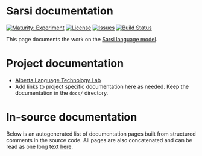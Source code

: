 # Sarsi documentation

[![Maturity: Experiment](https://img.shields.io/badge/Maturity-Experiment-black.svg)](https://giellalt.github.io/MaturityClassification.html)
[![License](https://img.shields.io/github/license/giellalt/lang-srs)](https://github.com/giellalt/lang-srs/blob/main/LICENSE)
[![Issues](https://img.shields.io/github/issues/giellalt/lang-srs)](https://github.com/giellalt/lang-srs/issues)
[![Build Status](https://divvun-tc.giellalt.org/api/github/v1/repository/giellalt/lang-srs/main/badge.svg)](https://github.com/giellalt/lang-srs/actions)

This page documents the work on the [Sarsi language model](http://github.com/giellalt/lang-srs). 

# Project documentation

* [Alberta Language Technology Lab](http://altlab.artsrn.ualberta.ca/)
* Add links to project specific documentation here as needed. Keep the documentation in the `docs/` directory.

# In-source documentation

Below is an autogenerated list of documentation pages built from structured comments in the source code. All pages are also concatenated and can be read as one long text [here](srs.md).
